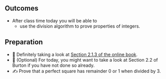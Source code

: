 ## Outcomes

* After class time today you will be able to
    * use the division algorithm to prove properties of integers.

## Preparation

* 💾 Definitely taking a look at [Section 2.1.3 of the online book](https://math.gordon.edu/ntic/ntic/section-div-alg.html#subsection-div-alg-uses). 
* 📖 (Optional) For today, you might want to take a look at Section 2.2 of Burton if you have not done so already.
* ✍️ Prove that a perfect square has remainder 0 or 1 when divided by 3.
